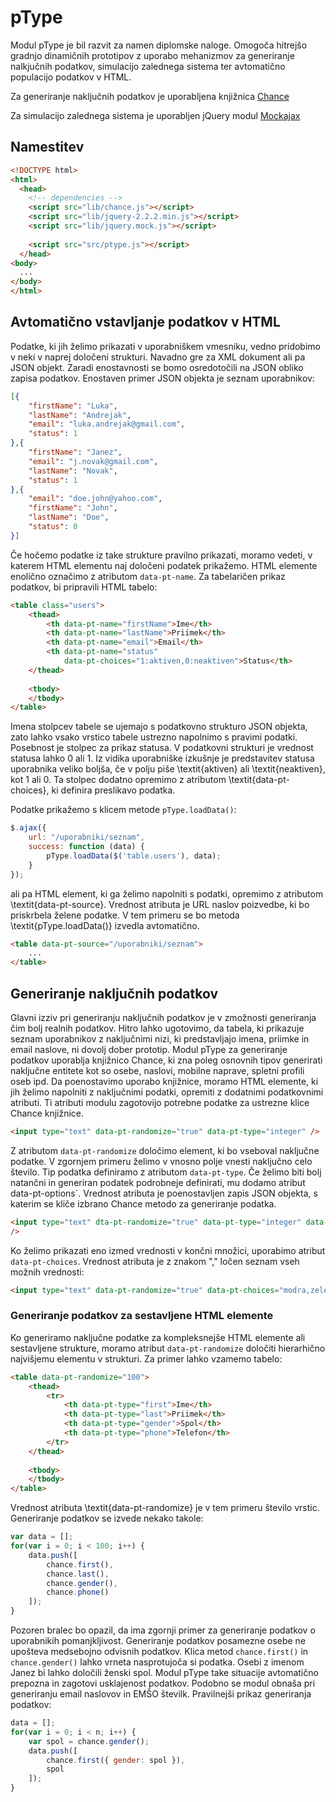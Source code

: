 # pType #

Modul pType je bil razvit za namen diplomske naloge. Omogoča hitrejšo gradnjo dinamičnih prototipov z uporabo mehanizmov za generiranje nalkjučnih podatkov, simulacijo zalednega sistema ter avtomatično populacijo podatkov v HTML.

Za generiranje naključnih podatkov je uporabljena knjižnica [Chance](http://chancejs.com)

Za simulacijo zalednega sistema je uporabljen jQuery modul [Mockajax](https://github.com/jakerella/jquery-mockjax)

## Namestitev ##

```html
<!DOCTYPE html>
<html>
  <head>
    <!-- dependencies -->
    <script src="lib/chance.js"></script>
    <script src="lib/jquery-2.2.2.min.js"></script>
    <script src="lib/jquery.mock.js"></script>
    
    <script src="src/ptype.js"></script>
  </head>
<body>
  ...
</body>
</html>
```

## Avtomatično vstavljanje podatkov v HTML ##

Podatke, ki jih želimo prikazati v uporabniškem vmesniku, vedno pridobimo v neki v naprej določeni strukturi. Navadno gre za XML dokument ali pa JSON objekt. Zaradi enostavnosti se bomo osredotočili na JSON obliko zapisa podatkov. Enostaven primer JSON objekta je seznam uporabnikov:

```json
[{
	"firstName": "Luka",	
	"lastName": "Andrejak",	
	"email": "luka.andrejak@gmail.com",
	"status": 1
},{
	"firstName": "Janez",	
	"email": "j.novak@gmail.com",
	"lastName": "Novak",
	"status": 1
},{
	"email": "doe.john@yahoo.com",
	"firstName": "John",	
	"lastName": "Doe",
	"status": 0
}]
```

Če hočemo podatke iz take strukture pravilno prikazati, moramo vedeti, v katerem HTML elementu naj določeni podatek prikažemo. HTML elemente enolično označimo z atributom `data-pt-name`. Za tabelaričen prikaz podatkov, bi pripravili HTML tabelo:


```html
<table class="users">
	<thead>
		<th data-pt-name="firstName">Ime</th>
		<th data-pt-name="lastName">Priimek</th>
		<th data-pt-name="email">Email</th>
		<th data-pt-name="status" 
			data-pt-choices="1:aktiven,0:neaktiven">Status</th>
	</thead>
	
	<tbody>	
	</tbody>
</table>
```

Imena stolpcev tabele se ujemajo s podatkovno strukturo JSON objekta, zato lahko vsako vrstico tabele ustrezno napolnimo s pravimi podatki. Posebnost je stolpec za prikaz statusa. V podatkovni strukturi je vrednost statusa lahko 0 ali 1. Iz vidika uporabniške izkušnje je predstavitev statusa uporabnika veliko boljša, če v polju piše \textit{aktiven} ali \textit{neaktiven}, kot 1 ali 0. Ta stolpec dodatno opremimo z atributom \textit{data-pt-choices}, ki definira preslikavo podatka. 

Podatke prikažemo s klicem metode `pType.loadData()`:

```javascript
$.ajax({
	url: "/uporabniki/seznam",
	success: function (data) {
		pType.loadData($('table.users'), data);
	}
});
```

ali pa HTML element, ki ga želimo napolniti s podatki, opremimo z atributom \textit{data-pt-source}. Vrednost atributa je URL naslov poizvedbe, ki bo priskrbela želene podatke. V tem primeru se bo metoda \textit{pType.loadData()} izvedla avtomatično.

```html
<table data-pt-source="/uporabniki/seznam">
	...
</table>
```

## Generiranje naključnih podatkov ##

Glavni izziv pri generiranju naključnih podatkov je v zmožnosti generiranja čim bolj realnih podatkov. Hitro lahko ugotovimo, da tabela, ki prikazuje seznam uporabnikov z naključnimi nizi, ki predstavljajo imena, priimke in email naslove, ni dovolj dober prototip. Modul pType za generiranje podatkov uporablja knjižnico Chance, ki zna poleg osnovnih tipov generirati naključne entitete kot so osebe, naslovi, mobilne naprave, spletni profili oseb ipd. Da poenostavimo uporabo knjižnice, moramo HTML elemente, ki jih  želimo napolniti z naključnimi podatki, opremiti z dodatnimi podatkovnimi atributi. Ti atributi modulu zagotovijo potrebne podatke za ustrezne klice Chance knjižnice.

```html
<input type="text" data-pt-randomize="true" data-pt-type="integer" />
```

Z atributom `data-pt-randomize` določimo element, ki bo vseboval naključne podatke. V zgornjem primeru želimo v vnosno polje vnesti naključno celo število. Tip podatka definiramo z atributom `data-pt-type`. Če želimo biti bolj natančni in generiran podatek podrobneje definirati, mu dodamo atribut data-pt-options`. Vrednost atributa je poenostavljen zapis JSON objekta, s katerim se kliče izbrano Chance metodo za generiranje podatka.

```html
<input type="text" dta-pt-randomize="true" data-pt-type="integer" data-pt-options="{min: 100, max: 1000}" 
/>
```

Ko želimo prikazati eno izmed vrednosti v končni množici, uporabimo atribut `data-pt-choices`. Vrednost atributa je z znakom "," ločen seznam vseh možnih vrednosti:

```html
<input type="text" data-pt-randomize="true" data-pt-choices="modra,zelena,bela,rumena" />
```

### Generiranje podatkov za sestavljene HTML elemente ###

Ko generiramo naključne podatke za kompleksnejše HTML elemente ali sestavljene strukture, moramo atribut `data-pt-randomize` določiti hierarhično najvišjemu elementu v strukturi. Za primer lahko vzamemo tabelo:

```html
<table data-pt-randomize="100">
	<thead>
		<tr>
			<th data-pt-type="first">Ime</th>
			<th data-pt-type="last">Priimek</th>
			<th data-pt-type="gender">Spol</th>
			<th data-pt-type="phone">Telefon</th>
		</tr>	
	</thead>
	
	<tbody>		
	</tbody>
</table>
```
 
Vrednost atributa \textit{data-pt-randomize} je v tem primeru število vrstic. Generiranje podatkov se izvede nekako takole:

```javascript
var data = [];
for(var i = 0; i < 100; i++) {	
	data.push([
		chance.first(),
		chance.last(),
		chance.gender(),
		chance.phone()
	]);
}
```

Pozoren bralec bo opazil, da ima zgornji primer za generiranje podatkov o uporabnikih pomanjkljivost. Generiranje podatkov posamezne osebe ne upošteva medsebojno odvisnih podatkov. Klica metod `chance.first()` in `chance.gender()` lahko vrneta nasprotujoča si podatka. Osebi z imenom Janez bi lahko določili ženski spol. Modul pType take situacije avtomatično prepozna in zagotovi usklajenost podatkov. Podobno se modul obnaša pri generiranju email naslovov in EMŠO številk. Pravilnejši prikaz generiranja podatkov:

```javascript
data = [];
for(var i = 0; i < n; i++) {	
	var spol = chance.gender();
	data.push([
		chance.first({ gender: spol }),
		spol
	]);
}
```

